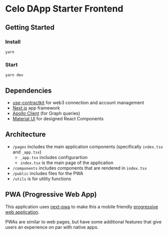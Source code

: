 # Celo DApp Starter Frontend

## Getting Started

### Install

```shell
yarn
```

### Start

```shell
yarn dev
```

## Dependencies

- [use-contractkit](https://www.npmjs.com/package/@celo-tools/use-contractkit) for web3 connection and account management
- [Next.js](https://nextjs.org/) app framework
- [Apollo Client](https://www.npmjs.com/package/apollo-client) (for Graph queries)
- [Material UI](https://mui.com/getting-started/installation/) for designed React Components

## Architecture

- `/pages` includes the main application components (specifically `index.tsx` and `_app.tsx`)
  - `_app.tsx` includes configurartion
  - `index.tsx` is the main page of the application
- `/components` includes components that are rendered in `index.tsx`
- `/public` includes files for the PWA
- `/utils` is for utility functions

## PWA (Progressive Web App)

This application uses [next-pwa](https://www.npmjs.com/package/next-pwa) to make this a mobile friendly [progressive web application](https://developer.mozilla.org/en-US/docs/Web/Progressive_web_apps).

PWAs are similar to web pages, but have some additional features that give users an experience on par with native apps.